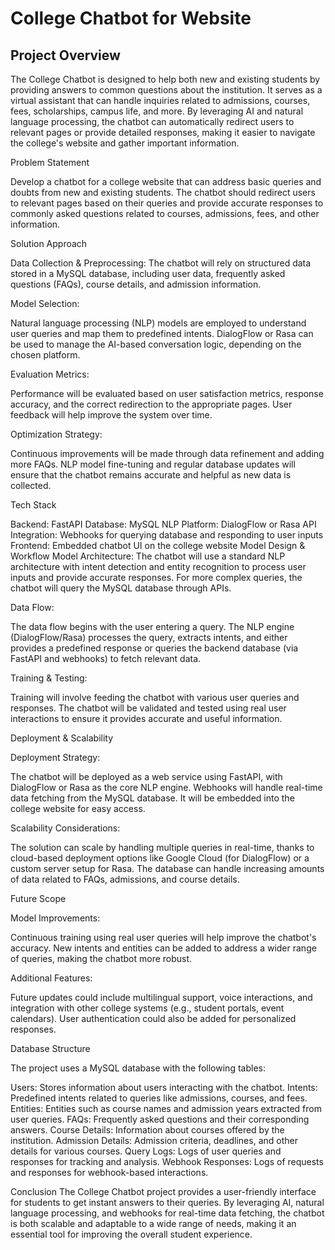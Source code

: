 # College Chatbot for Website #

## Project Overview ##

The College Chatbot is designed to help both new and existing students by providing answers to common questions about the institution. It serves as a virtual assistant that can handle inquiries related to admissions, courses, fees, scholarships, campus life, and more. By leveraging AI and natural language processing, the chatbot can automatically redirect users to relevant pages or provide detailed responses, making it easier to navigate the college's website and gather important information.

Problem Statement

Develop a chatbot for a college website that can address basic queries and doubts from new and existing students. The chatbot should redirect users to relevant pages based on their queries and provide accurate responses to commonly asked questions related to courses, admissions, fees, and other information.

Solution Approach

Data Collection & Preprocessing: The chatbot will rely on structured data stored in a MySQL database, including user data, frequently asked questions (FAQs), course details, and admission information.

Model Selection: 

Natural language processing (NLP) models are employed to understand user queries and map them to predefined intents. DialogFlow or Rasa can be used to manage the AI-based conversation logic, depending on the chosen platform.

Evaluation Metrics: 

Performance will be evaluated based on user satisfaction metrics, response accuracy, and the correct redirection to the appropriate pages. User feedback will help improve the system over time.

Optimization Strategy: 

Continuous improvements will be made through data refinement and adding more FAQs. NLP model fine-tuning and regular database updates will ensure that the chatbot remains accurate and helpful as new data is collected.

Tech Stack

Backend: FastAPI
Database: MySQL
NLP Platform: DialogFlow or Rasa
API Integration: Webhooks for querying database and responding to user inputs
Frontend: Embedded chatbot UI on the college website
Model Design & Workflow
Model Architecture: The chatbot will use a standard NLP architecture with intent detection and entity recognition to process user inputs and provide accurate responses. For more complex queries, the chatbot will query the MySQL database through APIs.

Data Flow:

The data flow begins with the user entering a query. The NLP engine (DialogFlow/Rasa) processes the query, extracts intents, and either provides a predefined response or queries the backend database (via FastAPI and webhooks) to fetch relevant data.

Training & Testing: 

Training will involve feeding the chatbot with various user queries and responses. The chatbot will be validated and tested using real user interactions to ensure it provides accurate and useful information.

Deployment & Scalability

Deployment Strategy:

The chatbot will be deployed as a web service using FastAPI, with DialogFlow or Rasa as the core NLP engine. Webhooks will handle real-time data fetching from the MySQL database. It will be embedded into the college website for easy access.

Scalability Considerations: 

The solution can scale by handling multiple queries in real-time, thanks to cloud-based deployment options like Google Cloud (for DialogFlow) or a custom server setup for Rasa. The database can handle increasing amounts of data related to FAQs, admissions, and course details.

Future Scope

Model Improvements: 

Continuous training using real user queries will help improve the chatbot's accuracy. New intents and entities can be added to address a wider range of queries, making the chatbot more robust.

Additional Features: 

Future updates could include multilingual support, voice interactions, and integration with other college systems (e.g., student portals, event calendars). User authentication could also be added for personalized responses.

Database Structure

The project uses a MySQL database with the following tables:

Users: Stores information about users interacting with the chatbot.
Intents: Predefined intents related to queries like admissions, courses, and fees.
Entities: Entities such as course names and admission years extracted from user queries.
FAQs: Frequently asked questions and their corresponding answers.
Course Details: Information about courses offered by the institution.
Admission Details: Admission criteria, deadlines, and other details for various courses.
Query Logs: Logs of user queries and responses for tracking and analysis.
Webhook Responses: Logs of requests and responses for webhook-based interactions.

Conclusion
The College Chatbot project provides a user-friendly interface for students to get instant answers to their queries. By leveraging AI, natural language processing, and webhooks for real-time data fetching, the chatbot is both scalable and adaptable to a wide range of needs, making it an essential tool for improving the overall student experience.
